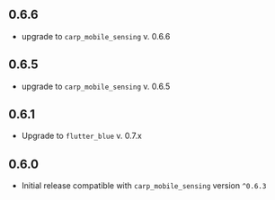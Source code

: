 ## 0.6.6
* upgrade to `carp_mobile_sensing` v. 0.6.6

## 0.6.5
* upgrade to `carp_mobile_sensing` v. 0.6.5

## 0.6.1
* Upgrade to `flutter_blue` v. 0.7.x

## 0.6.0
* Initial release compatible with `carp_mobile_sensing` version `^0.6.3`
